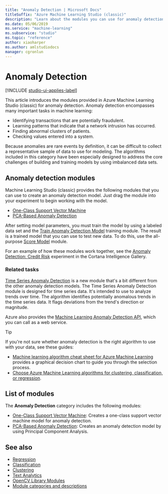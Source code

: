 ```yaml
---
title: "Anomaly Detection | Microsoft Docs"
titleSuffix: "Azure Machine Learning Studio (classic)"
description: "Learn about the modules you can use for anomaly detection in Azure Machine Learning."
ms.date: 05/06/2019
ms.service: "machine-learning"
ms.subservice: "studio"
ms.topic: "reference"
author: xiaoharper
ms.author: amlstudiodocs 
manager: cgronlun
---
```


# Anomaly Detection

[!INCLUDE [studio-ui-applies-label](../includes/studio-ui-applies-label.md)]

This article introduces the modules provided in Azure Machine Learning Studio (classic) for anomaly detection. Anomaly detection encompasses many important tasks in machine learning:  
  
-   Identifying transactions that are potentially fraudulent.
-   Learning patterns that indicate that a network intrusion has occurred.
-   Finding abnormal clusters of patients.
-   Checking values entered into a system.
  
Because anomalies are rare events by definition, it can be difficult to collect a representative sample of data to use for modeling. The algorithms included in this category have been especially designed to address the core challenges of building and training models by using imbalanced data sets.
  
## Anomaly detection modules

Machine Learning Studio (classic) provides the following modules that you can use to create an anomaly detection model. Just drag the module into your experiment to begin working with the model.

- [One-Class Support Vector Machine](one-class-support-vector-machine.md)
- [PCA-Based Anomaly Detection](pca-based-anomaly-detection.md)

After setting model parameters, you must train the model by using a labeled data set and the [Train Anomaly Detection Model](train-anomaly-detection-model.md) training module. The result is a trained model that you can use to test new data. To do this, use the all-purpose [Score Model](score-model.md) module.

For an example of how these modules work together, see the [Anomaly Detection: Credit Risk](https://gallery.cortanaintelligence.com/Experiment/Anomaly-Detection-Credit-Risk-5) experiment in the Cortana Intelligence Gallery.

### Related tasks
 
[Time Series Anomaly Detection](time-series-anomaly-detection.md) is a new module that's a bit different from the other anomaly detection models. The Time Series Anomaly Detection module is designed for time series data. It's intended to use to analyze trends over time. The algorithm identifies potentially anomalous trends in the time series data. It flags deviations from the trend's direction or magnitude.

Azure also provides the [Machine Learning Anomaly Detection API](https://docs.microsoft.com/azure/machine-learning/machine-learning-apps-anomaly-detection-api), which you can call as a web service.

> [!TIP]
> If you're not sure whether anomaly detection is the right algorithm to use with your data, see these guides: 
> -  [Machine learning algorithm cheat sheet for Azure Machine Learning](https://docs.microsoft.com/azure/machine-learning/studio/algorithm-cheat-sheet/) provides a graphical decision chart to guide you through the selection process.
> - [Choose Azure Machine Learning algorithms for clustering, classification, or regression](https://docs.microsoft.com/azure/machine-learning/studio/algorithm-choice).

## List of modules

The **Anomaly Detection** category includes the following modules:

- [One-Class Support Vector Machine](one-class-support-vector-machine.md): Creates a one-class support vector machine model for anomaly detection.
- [PCA-Based Anomaly Detection](pca-based-anomaly-detection.md): Creates an anomaly detection model by using Principal Component Analysis.

## See also

- [Regression](machine-learning-initialize-model-regression.md)
- [Classification](machine-learning-initialize-model-classification.md)
- [Clustering](machine-learning-initialize-model-clustering.md)
- [Text Analytics](text-analytics.md)
- [OpenCV Library Modules](opencv-library-modules.md)
- [Module categories and descriptions](machine-learning-module-descriptions.md)
